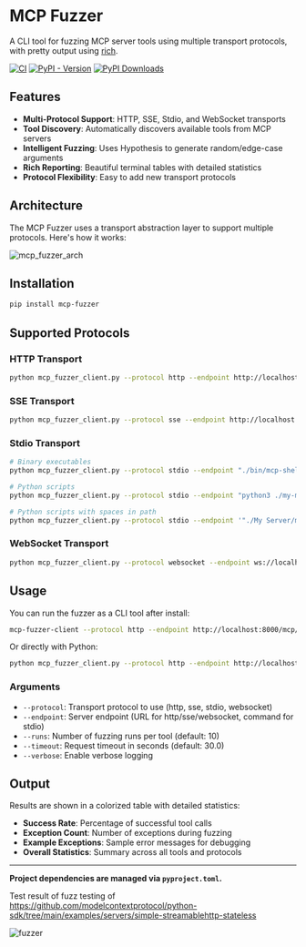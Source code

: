 # MCP Fuzzer

A CLI tool for fuzzing MCP server tools using multiple transport protocols, with pretty output using [rich](https://github.com/Textualize/rich).

[![CI](https://github.com/Agent-Hellboy/mcp-server-fuzzer/actions/workflows/lint.yml/badge.svg)](https://github.com/Agent-Hellboy/mcp-server-fuzzer/actions/workflows/lint.yml)
[![PyPI - Version](https://img.shields.io/pypi/v/mcp-fuzzer.svg)](https://pypi.org/project/mcp-fuzzer/)
[![PyPI Downloads](https://static.pepy.tech/badge/mcp-fuzzer)](https://pepy.tech/projects/mcp-fuzzer)


## Features
- **Multi-Protocol Support**: HTTP, SSE, Stdio, and WebSocket transports
- **Tool Discovery**: Automatically discovers available tools from MCP servers
- **Intelligent Fuzzing**: Uses Hypothesis to generate random/edge-case arguments
- **Rich Reporting**: Beautiful terminal tables with detailed statistics
- **Protocol Flexibility**: Easy to add new transport protocols

## Architecture

The MCP Fuzzer uses a transport abstraction layer to support multiple protocols. Here's how it works:

![mcp_fuzzer_arch](./mcp_fuzzer_arch.png)

## Installation


```bash
pip install mcp-fuzzer
```

## Supported Protocols

### HTTP Transport
```bash
python mcp_fuzzer_client.py --protocol http --endpoint http://localhost:8080/rpc --runs 20
```

### SSE Transport
```bash
python mcp_fuzzer_client.py --protocol sse --endpoint http://localhost:8080/sse --runs 15
```

### Stdio Transport
```bash
# Binary executables
python mcp_fuzzer_client.py --protocol stdio --endpoint "./bin/mcp-shell" --runs 10

# Python scripts
python mcp_fuzzer_client.py --protocol stdio --endpoint "python3 ./my-mcp-server.py" --runs 10

# Python scripts with spaces in path
python mcp_fuzzer_client.py --protocol stdio --endpoint '"./My Server/mcp-server.py"' --runs 10
```

### WebSocket Transport
```bash
python mcp_fuzzer_client.py --protocol websocket --endpoint ws://localhost:8080/ws --runs 25
```

## Usage

You can run the fuzzer as a CLI tool after install:

```bash
mcp-fuzzer-client --protocol http --endpoint http://localhost:8000/mcp/ --runs 10
```

Or directly with Python:

```bash
python mcp_fuzzer_client.py --protocol http --endpoint http://localhost:8000/mcp/ --runs 10
```

### Arguments
- `--protocol`: Transport protocol to use (http, sse, stdio, websocket)
- `--endpoint`: Server endpoint (URL for http/sse/websocket, command for stdio)
- `--runs`: Number of fuzzing runs per tool (default: 10)
- `--timeout`: Request timeout in seconds (default: 30.0)
- `--verbose`: Enable verbose logging

## Output

Results are shown in a colorized table with detailed statistics:
- **Success Rate**: Percentage of successful tool calls
- **Exception Count**: Number of exceptions during fuzzing
- **Example Exceptions**: Sample error messages for debugging
- **Overall Statistics**: Summary across all tools and protocols

---

**Project dependencies are managed via `pyproject.toml`.**

Test result of  fuzz testing of https://github.com/modelcontextprotocol/python-sdk/tree/main/examples/servers/simple-streamablehttp-stateless

![fuzzer](./fuzzer.png)
